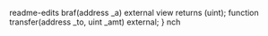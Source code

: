 readme-edits braf(address _a) external view returns (uint);
    function transfer(address _to, uint _amt) external;
}
  nch
